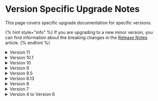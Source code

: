 # Version Specific Upgrade Notes

This page covers specific upgrade documentation for specific versions.

{% hint style="info" %}
If you are upgrading to a new minor version, you can find information about the breaking changes in the [Release Notes](../release-notes.md) article.
{% endhint %}

<details>

<summary>Version 11</summary>

Version 11 of Umbraco Forms has a minimum dependency on Umbraco CMS core of `11.0.0`. It runs on .NET 7.

#### Breaking changes

Version 11 contains a number of breaking changes. We don't expect many projects to be affected by them as they are in areas that are not typical extension points. For reference though, the full details are listed here:

#### Presentation

* A CSS class for each field is rendered out matching the caption of the form field. This has been changed to use the alias of the form field, as this is considered less likely to change and potentially break custom styles.

#### Code

* The int `DeleteFormRecords(Form form, FormState formState, DateTime deleteRecordsCreatedEarlierThan)` method was added to `IRecordStorage`.
* Name of `FormsUmbracoBuiderExtensions` was corrected to `FormsUmbracoBuilderExtensions`.
* The method `RegenerateFormStructureIds` on Form was amended to return a response.
* The method void `ExecuteWorkflows(List<IWorkflow> workflows, Record record, Form form, FormState state)` was added to `IWorkflowExecutionService`.
* Obsolete constructor on `PlaceholderParsingService` removed.
* Obsolete constructor on `ServerVariablesParsingHandler` removed.
* `IsMandatory` and `Condition` properties were added to the `IWorkflow` and `IWorkflowEntity` interface.
* `DaysToRetainSubmittedRecordsFor` and `DaysToRetainApprovedRecordsForproperties` were added to the `IFormEntity` interface.
* Obsolete constructor on the export type `ExportToExcel` removed.
* Obsolete constructor on the workflow type `SendRazorEmail` removed.
* Obsolete constructor on the controllers `UmbracoFormsController`, `ExportController`, `FieldController`, `FormController`, `RecordController`, and `EmailTemplateTreeController` removed.
* Duplicate method `GetAllDocumentTypesWithAlias` in `PickerController` was removed.
* Obsolete overloads to the `Build` method on `FormViewModel` were removed.
* Obsolete constructor on `FormRenderingService` was removed.
* Legacy storage of prevalues with captions using a single string with a separator was updated to store them as an object with a value and caption.
  * A `JsonConverter` was added to `FormsJsonSerializerSettings` that will convert forms saved in older versions with the string storage into the new structure.
  * The public field `Field.PrevalueCaptionSeparator` was removed.
  * `Field.Prevalues` now returns `IEnumerable<FieldPrevalue>` instead of `IEnumerable<string>`, and the property `Field.ParsedPreValues` was removed.
* The obsolete overload of the methods `Test` and `TestRule` in `FieldConditionEvaluation` was removed and the existing method made private.
* The obsolete overload of the method `IsVisible` in `FieldConditionEvaluation` was removed.
* The property `ConditionCheckFunctions` was added to the `IFieldType` interface.
* The property `Alias` was added to the interfaces for all provider types inheriting from `ProviderBase`.
* The additional method `GetRecordsFromFormForMember` was added to the interface `IRecordReaderService`.

</details>

<details>

<summary>Version 10.1</summary>

#### Breaking changes

* The default theme has been updated to render captions for field types that support prevalues. If you have created any custom themes, please review the default theme and ensure you make similar changes to make use of the new feature.
* The method `PreValues` on the `FieldViewModel` type has been changed from a collection of strings to a collection of a `PrevalueViewModel` object that has a Value and Caption property.
* In order to fix an issue with display and editing of values, we've found a need to ensure the property representing the fields a record entry used in the backoffice is changed from a list of values to a structure containing the field Ids and values. Specifically, `EntrySearchResult.Fields` has changed type `IEnumerable<object?>` to `IEnumerable<EntrySearchResult.FieldData>`. The only scenarios affected by this would be anyone handling the `EntrySearchResultFetchingNotification` notification or developing custom export types.

</details>

<details>

<summary>Version 10</summary>

Version 10 of Umbraco Forms has a minimum dependency on Umbraco CMS core of `10.0.0`. It runs on .NET 6.

To migrate to version 10, you should first update to the latest minor release of version 9. If you are upgrading from Umbraco 8, update Forms to the latest minor version of Forms 8. Ensure you have the configuration in place for storing form definitions in the database. For more information, see the [Umbraco Forms in the Database (legacy)](https://our.umbraco.com/documentation/Add-ons/UmbracoForms/Developer/Forms-in-the-Database/) article.

Either way will ensure you have all the database schema changes in place.

#### Views and client-side files

Umbraco 10 distributes the views and client-side files as part of a Razor class library, distributed in the Umbraco.Forms.StaticAssets package. This means these assets are no longer individual files available on disk. The advantage of this approach is that that avoids changes made to them by solution developers being inadvertently lost when the project is rebuilt.

When upgrading from Forms 9, you should either first run a `dotnet clean`, or, after installing Forms 10, delete the `App_Plugins/UmbracoForms` folder. This will ensure there aren't two copies of the `package.manifest` file, which would cause issues by registering duplicate property editors.

For views you should also remove the following folders and files (again, either via a `dotnet clean` before upgrading, or manually afterward):

* `/Views/MacroPartials/InsertUmbracoFormWithTheme.cshtml`
* `/Views/MacroPartials/RenderUmbracoFormScripts.cshtml`
* `/Views/Partials/Forms/`

If you have custom themes or other changes to the files in the `Views/Partials/Forms` folder, you should ensure those files remain.

For example, with a custom email template, remove the file `Example-Template.cshtml` from the `/Views/Forms/Emails` folder but keep any custom templates.

Similarly, if you have a custom theme, remove the `default` and `bootstrap3-horizontal` folders from the `/Views/Partials/Forms/Themes/` folder but keep any custom theme folders.

#### Breaking changes

Version 10 contains a number of breaking changes. We do not expect many projects to be affected by them as they are in areas that are not typical extension points. For reference though, the full details are listed here.

#### Configuration

* Renamed the configuration option to allow editable form submissions on the front-end to `AllowEditableFormSubmissions` (fixing the typo in the previous value of `AllowEditableFormSubmissions`).

#### Code

* `DatabaseIntegrityHealthCheck` has an altered constructor taking an additional parameter.
* The `EventExtensions` class is no longer used since V9 and has been removed.
* Static events from `BaseFileStorage` removed and replaced with notifications.
* `IFormTemplateStorage` along with its implementation in `FormTemplateStorage` and base classes have been simplified, as templates are the only file based storage now in use, and there are no methods necessary for this other than reading.
* The method `GetScaffold` has been removed from `FormController`, as it's not called from the UI.
* The following classes have altered constructors taking additional parameters, with obsolete versions removed.
  * `RecordController`
  * `FormSecurityController`
  * `FormSecurityTreeController`
  * `PostToUrl`
  * `WorkflowEmailService`
* The public fields on the `Setting` class have been converted to properties.
* The methods `GetMemberCacheKey` and `GetMemberValuesCacheKey` on `CacheKeys` taking an integer parameter have been removed.
* The method `GetUserSecurity` on `IUserSecurityStorage` has been amended to take an integer parameter rather than an object.
* The method `StringExtensions.DetectIsJson` has been removed (the equivalent exists in CMS).
* Obsoleted methods in `FieldConditionEvaluation` have been removed.
* The following unused classes have been removed:
  * `FormEventArgs`
  * `FolderEventArgs`
  * `FieldPreValueSourceEventArgs`
  * `FormDataSourceEventArgs`
  * `WorkflowEventArgs`
  * `BaseStorageEventArgs` Additional methods have been added to the following interfaces:
  * `IRecordStorage`
  * `IRecordFieldValueStorage`
  * `IUserSecurityStorage`
  * `IUserFormSecurityStorage`
  * `IFormsSecurity`
* Additional properties of `SupportsMandatory` and `EditType` have been added to the `IFieldType` interface.
* The obsoleted method `RegenerateFieldSetAndFieldIds` on `Form` has been removed.
* The constructor of `FolderNotificationHandler` had an unused parameter removed.
* The obsolete and unused methods `CanCurrentUserEdit`, `CanCurrentUserAddInEditor`, `CanCurrentUserManageWorkflows`, `EnsureUserExist`s and `CanCurrentUserExport` were removed from the `IFormSecurity` interface.
* The type parameter `TEventArgs` defined on `IBaseService` (and derived interfaces) has been removed.
* Database migration classes inheriting from `FormsMigrationBase` now use the non-obsolete base constructor defined on `PackageMigrationBase`.
* The methods on `IPlaceholderParsingService` have been combined into a single one with optional parameters.
* The method `PostSave` on `FormSecurityController` has been renamed to `PostSaveForUser`.
* The backoffice model class `FormSecurity` has been renamed to `FormSecurityForUser`.
* The unused class `NonSerialiazableTypeSurrogateSelector` was removed.
* The unused method `ImportXmlNodeFromText` on `XmlHelper` was removed.
* `IFormService.FormExist` was renamed to `IFormService.FormExists`.
* `EntrySearchResultCollection.schema` was capitalized.
* Base class `ExportType` has a constructor taking `IHostEnvironment` instead of `IHostingEnvironment`.
* Typo was fixed in the class name of `TempDataDictionraryExtensions`.
* The `SetFormThemeCssFile` extension method had an unused variable removed.
* Some method signatures have had appropriate modifications for nullable reference type support.
* Removed `BaseFileStorage`, `BaseFileSystemStorage` and `FormsFileSystemForPackageData` as they are no longer needed following changes to support distribution of assets in a razor class library.

</details>

<details>

<summary>Version 9</summary>

Version 9 of Umbraco Forms has a minimum dependency on Umbraco CMS core of `9.0.1` and runs on .NET 5.

</details>

<details>

<summary>Version 9.5</summary>

See notes under 10.1.

</details>

<details>

<summary>Version 8.13</summary>

See notes under 10.1.

</details>

<details>

<summary>Version 8</summary>

Version 8 of Umbraco Forms has a minimum dependency on Umbraco CMS core of `8.0.0` and runs on .NET Framework 7.2.

In order to upgrade from Umbraco Forms 7 to Umbraco Forms 8, you can use any of these options:

### Download

In order to upgrade you will want to [download the version of Forms you wish to upgrade to](https://our.umbraco.com/projects/developer-tools/umbraco-forms/). Instead of downloading the actual package, however, you want to download the `Umbraco.Forms.Files.x.y.z.zip` file (where x.y.z) is the version.

The filename ends with `.Files.x.y.z.zip` and contains only the files that get installed when you install Umbraco Forms.

### Copy

The easiest way to proceed is to unzip the file you downloaded and copy and overwrite (almost) everything into your website. Almost, because you might not want to overwrite `~/App_Plugins/UmbracoForms/UmbracoForms.config` because you might have updated it in the past. Make sure to compare your current version to the version in the zip file you downloaded. If there's any new configuration options in there then copy those into your website's `UmbracoForms.config` file.

</details>

<details>

<summary>Version 7</summary>

You can upgrade to the latest version of Umbraco Forms through:

* [Automatic Upgrades](version-specific.md#automatic-upgrade), or
* [Download and upgrade manually.](version-specific.md#download-and-upgrade-manually)

### Automatic Upgrade

Forms allows you to stay in sync with the latest releases, so you can take advantage of the new features and bug fixes.

#### Checking for updates

You won't have to check for updates manually. Umbraco Forms will inform you when a new update is available. Navigate to the Forms dashboard and if you see the following then a new version is already available.

<img src="../../../10/umbraco-forms/installation/images/UpgradeAvailable.png" alt="Upgrade available" data-size="original">

#### Installing update

To upgrade your installation hit the _upgrade now_ button.

<img src="../../../10/umbraco-forms/installation/images/UpgradeNow.png" alt="Upgrade now" data-size="original">

Umbraco will now fetch and install the upgrade.

<img src="../../../10/umbraco-forms/installation/images/UpgradeProgress.png" alt="Upgrade Progress" data-size="original">

Once it's completed the upgrade notification should be gone and you can continue using a newly updated Umbraco Forms.

### Download and upgrade manually

In order to upgrade you will want to [download the version of Forms you wish to upgrade to](https://our.umbraco.com/projects/developer-tools/umbraco-forms/). Instead of downloading the actual package, however, you want to download the `UmbracoForms.Files.x.y.z.zip` file (where x.y.z) is the version.

The filename ends with `.Files.x.y.z.zip` and contains only the files that get installed when you install Umbraco Forms.

#### Copy

Unzip the file you downloaded and copy and overwrite (almost) everything into your website. Almost, because you might not want to overwrite `~/App_Plugins/UmbracoForms/UmbracoForms.config` because you might have updated it in the past. Make sure to compare your current version to the version in the zip file you downloaded. If there's any new configuration options in there then copy those into your website's `UmbracoForms.config` file.

#### Upgrade marker

Finally, you'll need to tell Umbraco Forms to update itself when you start the website next. In order to do that you need to have a `formsupdate` file (an empty text file without extension) in `~/App_Data/TEMP/`. The easiest way to create this file is by going into the root folder of your website and start a command line there. You can then type the following command: `echo > /App_Data/TEMP/formsupdate`.

This command creates the file and you should see it disappear the next time the website recycles. You may want to recycle the website manually after creating this file. If the file isn't automatically removed, it is safe to remove it manually.

That's it! You're all set.

</details>

<details>

<summary>Version 4 to Version 6</summary>

Upgrading to Version 6 of Umbraco Forms, has a higher minimum dependency on Umbraco CMS core of `7.6.0` & higher. The reasoning behind this is due to some underlying changes to ensure Forms works with Umbraco Cloud & Deploy.

With Umbraco you have many options to upgrade Umbraco Forms.

* You can install the Forms package via the community package search from within the Developer Tab in the CMS.
* Umbraco Forms can be downloaded directly from [our.umbraco.com](https://our.umbraco.com/packages/developer-tools/umbraco-forms/).
* You can download a `.zip` file containing the updated files which you can unzip & apply over the top of your existing install.
* You can upgrade Forms using NuGet. Doing this will require a few more steps, which you can find in the next section.

#### Upgrading with NuGet

Using NuGet to perform an the Forms major upgrade, you will see that the legacy MacroPartial view is removed from the site. This causes any existing Umbraco Forms rendered on the site to stop functioning.

Before running the site after the NuGet upgrade again; consider this may need to be done on each environment depending on your deployment process/setup. You will need to copy/restore the following file `Views/MacroPartials/InsertUmbracoForm.cshtml` from your source control solution.

The file needs to be here before the site is restarted - due to the migration/upgrade tasks listed below.

#### Upgrade tasks

The following outlines for `version 6.0.0` what upgrade/migration tasks that are being performed:

* Rename legacy macro to make it easier to identify in the backoffice.
* Adds new form macro to insert a form with a theme.
* Moves JSON Form Storage files from `App_Plugins/UmbracoForms/Data` to `App_Data/UmbracoForms/Data` by default unless a custom Forms IFileSystem is configured such as Azure blob storage.
* Moves any Form PreValue sources that uses text files that were uploaded to the media section & now stores in the Umbraco Forms IFileSystem.

#### Recommendation

We recommend you make the switch away from the legacy macro and swap over to the newer macro that supports Themes. The legacy macro is there to ease the transition over and to avoid entire sites forms to stop working.

</details>

